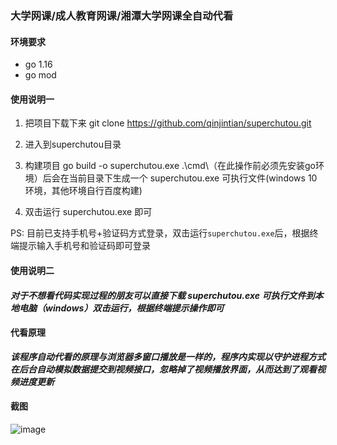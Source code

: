 ### 大学网课/成人教育网课/湘潭大学网课全自动代看

#### 环境要求
- go 1.16
- go mod

#### 使用说明一
1. 把项目下载下来 git clone https://github.com/qinjintian/superchutou.git

1. 进入到superchutou目录

1. 构建项目 go build -o superchutou.exe .\cmd\（在此操作前必须先安装go环境）后会在当前目录下生成一个 superchutou.exe 可执行文件(windows 10 环境，其他环境自行百度构建)

1. 双击运行 superchutou.exe 即可

PS: 目前已支持手机号+验证码方式登录，双击运行`superchutou.exe`后，根据终端提示输入手机号和验证码即可登录

#### 使用说明二
#### _**对于不想看代码实现过程的朋友可以直接下载 superchutou.exe 可执行文件到本地电脑（windows）双击运行，根据终端提示操作即可**_

#### 代看原理
_**该程序自动代看的原理与浏览器多窗口播放是一样的，程序内实现以守护进程方式在后台自动模拟数据提交到视频接口，忽略掉了视频播放界面，从而达到了观看视频进度更新**_

#### 截图

![image](https://github.com/qinjintian/superchutou/blob/main/运行截图.png?raw=true)